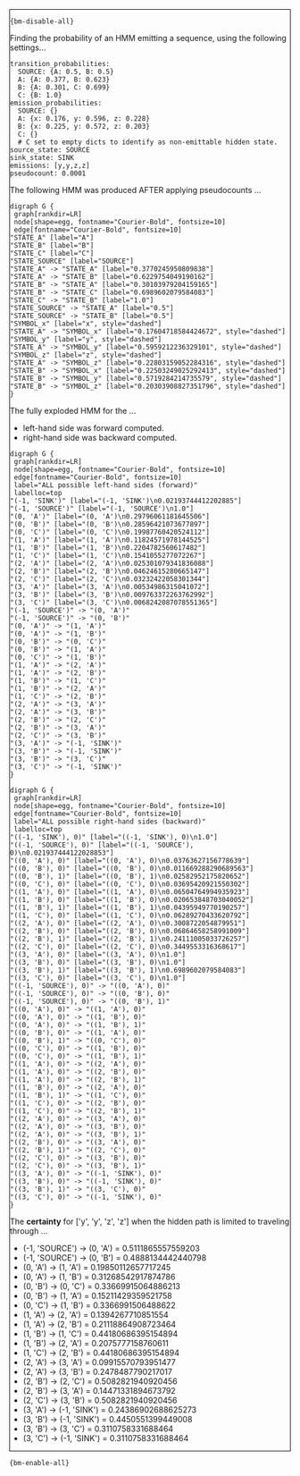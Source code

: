 <div style="border:1px solid black;">

`{bm-disable-all}`

Finding the probability of an HMM emitting a sequence, using the following settings...

```
transition_probabilities:
  SOURCE: {A: 0.5, B: 0.5}
  A: {A: 0.377, B: 0.623}
  B: {A: 0.301, C: 0.699}
  C: {B: 1.0}
emission_probabilities:
  SOURCE: {}
  A: {x: 0.176, y: 0.596, z: 0.228}
  B: {x: 0.225, y: 0.572, z: 0.203}
  C: {}
  # C set to empty dicts to identify as non-emittable hidden state.
source_state: SOURCE
sink_state: SINK
emissions: [y,y,z,z]
pseudocount: 0.0001

```

The following HMM was produced AFTER applying pseudocounts ...

```{dot}
digraph G {
 graph[rankdir=LR]
 node[shape=egg, fontname="Courier-Bold", fontsize=10]
 edge[fontname="Courier-Bold", fontsize=10]
"STATE_A" [label="A"]
"STATE_B" [label="B"]
"STATE_C" [label="C"]
"STATE_SOURCE" [label="SOURCE"]
"STATE_A" -> "STATE_A" [label="0.3770245950809838"]
"STATE_A" -> "STATE_B" [label="0.6229754049190162"]
"STATE_B" -> "STATE_A" [label="0.30103979204159165"]
"STATE_B" -> "STATE_C" [label="0.6989602079584083"]
"STATE_C" -> "STATE_B" [label="1.0"]
"STATE_SOURCE" -> "STATE_A" [label="0.5"]
"STATE_SOURCE" -> "STATE_B" [label="0.5"]
"SYMBOL_x" [label="x", style="dashed"]
"STATE_A" -> "SYMBOL_x" [label="0.17604718584424672", style="dashed"]
"SYMBOL_y" [label="y", style="dashed"]
"STATE_A" -> "SYMBOL_y" [label="0.5959212236329101", style="dashed"]
"SYMBOL_z" [label="z", style="dashed"]
"STATE_A" -> "SYMBOL_z" [label="0.22803159052284316", style="dashed"]
"STATE_B" -> "SYMBOL_x" [label="0.22503249025292413", style="dashed"]
"STATE_B" -> "SYMBOL_y" [label="0.5719284214735579", style="dashed"]
"STATE_B" -> "SYMBOL_z" [label="0.20303908827351796", style="dashed"]
}
```


The fully exploded HMM for the  ...

 * left-hand side was forward computed.
 * right-hand side was backward computed.

```{dot}
digraph G {
 graph[rankdir=LR]
 node[shape=egg, fontname="Courier-Bold", fontsize=10]
 edge[fontname="Courier-Bold", fontsize=10]
 label="ALL possible left-hand sides (forward)"
 labelloc=top
"(-1, 'SINK')" [label="(-1, 'SINK')\n0.02193744412202885"]
"(-1, 'SOURCE')" [label="(-1, 'SOURCE')\n1.0"]
"(0, 'A')" [label="(0, 'A')\n0.29796061181645506"]
"(0, 'B')" [label="(0, 'B')\n0.28596421073677897"]
"(0, 'C')" [label="(0, 'C')\n0.19987760420524112"]
"(1, 'A')" [label="(1, 'A')\n0.11824571978144525"]
"(1, 'B')" [label="(1, 'B')\n0.2204782560617482"]
"(1, 'C')" [label="(1, 'C')\n0.1541055277072267"]
"(2, 'A')" [label="(2, 'A')\n0.025301079341836088"]
"(2, 'B')" [label="(2, 'B')\n0.04624615280665147"]
"(2, 'C')" [label="(2, 'C')\n0.03232422058301344"]
"(3, 'A')" [label="(3, 'A')\n0.00534986315041072"]
"(3, 'B')" [label="(3, 'B')\n0.009763372263762992"]
"(3, 'C')" [label="(3, 'C')\n0.0068242087078551365"]
"(-1, 'SOURCE')" -> "(0, 'A')"
"(-1, 'SOURCE')" -> "(0, 'B')"
"(0, 'A')" -> "(1, 'A')"
"(0, 'A')" -> "(1, 'B')"
"(0, 'B')" -> "(0, 'C')"
"(0, 'B')" -> "(1, 'A')"
"(0, 'C')" -> "(1, 'B')"
"(1, 'A')" -> "(2, 'A')"
"(1, 'A')" -> "(2, 'B')"
"(1, 'B')" -> "(1, 'C')"
"(1, 'B')" -> "(2, 'A')"
"(1, 'C')" -> "(2, 'B')"
"(2, 'A')" -> "(3, 'A')"
"(2, 'A')" -> "(3, 'B')"
"(2, 'B')" -> "(2, 'C')"
"(2, 'B')" -> "(3, 'A')"
"(2, 'C')" -> "(3, 'B')"
"(3, 'A')" -> "(-1, 'SINK')"
"(3, 'B')" -> "(-1, 'SINK')"
"(3, 'B')" -> "(3, 'C')"
"(3, 'C')" -> "(-1, 'SINK')"
}
```

```{dot}
digraph G {
 graph[rankdir=LR]
 node[shape=egg, fontname="Courier-Bold", fontsize=10]
 edge[fontname="Courier-Bold", fontsize=10]
 label="ALL possible right-hand sides (backward)"
 labelloc=top
"((-1, 'SINK'), 0)" [label="((-1, 'SINK'), 0)\n1.0"]
"((-1, 'SOURCE'), 0)" [label="((-1, 'SOURCE'), 0)\n0.021937444122028853"]
"((0, 'A'), 0)" [label="((0, 'A'), 0)\n0.03763627156778639"]
"((0, 'B'), 0)" [label="((0, 'B'), 0)\n0.011669288290689563"]
"((0, 'B'), 1)" [label="((0, 'B'), 1)\n0.02582952175820652"]
"((0, 'C'), 0)" [label="((0, 'C'), 0)\n0.03695420921550302"]
"((1, 'A'), 0)" [label="((1, 'A'), 0)\n0.06504764994935923"]
"((1, 'B'), 0)" [label="((1, 'B'), 0)\n0.020653848703040052"]
"((1, 'B'), 1)" [label="((1, 'B'), 1)\n0.04395949770190257"]
"((1, 'C'), 0)" [label="((1, 'C'), 0)\n0.06289270433620792"]
"((2, 'A'), 0)" [label="((2, 'A'), 0)\n0.3008722054879951"]
"((2, 'B'), 0)" [label="((2, 'B'), 0)\n0.06864658258991009"]
"((2, 'B'), 1)" [label="((2, 'B'), 1)\n0.24111005033726257"]
"((2, 'C'), 0)" [label="((2, 'C'), 0)\n0.3449553316368617"]
"((3, 'A'), 0)" [label="((3, 'A'), 0)\n1.0"]
"((3, 'B'), 0)" [label="((3, 'B'), 0)\n1.0"]
"((3, 'B'), 1)" [label="((3, 'B'), 1)\n0.6989602079584083"]
"((3, 'C'), 0)" [label="((3, 'C'), 0)\n1.0"]
"((-1, 'SOURCE'), 0)" -> "((0, 'A'), 0)"
"((-1, 'SOURCE'), 0)" -> "((0, 'B'), 0)"
"((-1, 'SOURCE'), 0)" -> "((0, 'B'), 1)"
"((0, 'A'), 0)" -> "((1, 'A'), 0)"
"((0, 'A'), 0)" -> "((1, 'B'), 0)"
"((0, 'A'), 0)" -> "((1, 'B'), 1)"
"((0, 'B'), 0)" -> "((1, 'A'), 0)"
"((0, 'B'), 1)" -> "((0, 'C'), 0)"
"((0, 'C'), 0)" -> "((1, 'B'), 0)"
"((0, 'C'), 0)" -> "((1, 'B'), 1)"
"((1, 'A'), 0)" -> "((2, 'A'), 0)"
"((1, 'A'), 0)" -> "((2, 'B'), 0)"
"((1, 'A'), 0)" -> "((2, 'B'), 1)"
"((1, 'B'), 0)" -> "((2, 'A'), 0)"
"((1, 'B'), 1)" -> "((1, 'C'), 0)"
"((1, 'C'), 0)" -> "((2, 'B'), 0)"
"((1, 'C'), 0)" -> "((2, 'B'), 1)"
"((2, 'A'), 0)" -> "((3, 'A'), 0)"
"((2, 'A'), 0)" -> "((3, 'B'), 0)"
"((2, 'A'), 0)" -> "((3, 'B'), 1)"
"((2, 'B'), 0)" -> "((3, 'A'), 0)"
"((2, 'B'), 1)" -> "((2, 'C'), 0)"
"((2, 'C'), 0)" -> "((3, 'B'), 0)"
"((2, 'C'), 0)" -> "((3, 'B'), 1)"
"((3, 'A'), 0)" -> "((-1, 'SINK'), 0)"
"((3, 'B'), 0)" -> "((-1, 'SINK'), 0)"
"((3, 'B'), 1)" -> "((3, 'C'), 0)"
"((3, 'C'), 0)" -> "((-1, 'SINK'), 0)"
}
```

The **certainty** for ['y', 'y', 'z', 'z'] when the hidden path is limited to traveling through ...

 * (-1, 'SOURCE') → (0, 'A') = 0.5111865557559203
 * (-1, 'SOURCE') → (0, 'B') = 0.4888134442440798
 * (0, 'A') → (1, 'A') = 0.19850112657717245
 * (0, 'A') → (1, 'B') = 0.31268542917874786
 * (0, 'B') → (0, 'C') = 0.33669915064886213
 * (0, 'B') → (1, 'A') = 0.15211429359521758
 * (0, 'C') → (1, 'B') = 0.3366991506488622
 * (1, 'A') → (2, 'A') = 0.1394267710851554
 * (1, 'A') → (2, 'B') = 0.21118864908723464
 * (1, 'B') → (1, 'C') = 0.44180686395154894
 * (1, 'B') → (2, 'A') = 0.2075777158760611
 * (1, 'C') → (2, 'B') = 0.44180686395154894
 * (2, 'A') → (3, 'A') = 0.09915570793951477
 * (2, 'A') → (3, 'B') = 0.2478487790217017
 * (2, 'B') → (2, 'C') = 0.5082821940920456
 * (2, 'B') → (3, 'A') = 0.14471331894673792
 * (2, 'C') → (3, 'B') = 0.5082821940920456
 * (3, 'A') → (-1, 'SINK') = 0.24386902688625273
 * (3, 'B') → (-1, 'SINK') = 0.4450551399449008
 * (3, 'B') → (3, 'C') = 0.3110758331688464
 * (3, 'C') → (-1, 'SINK') = 0.3110758331688464

</div>

`{bm-enable-all}`

